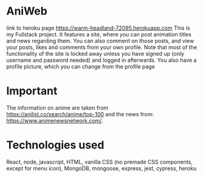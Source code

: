 # AniWeb
link to heroku page
https://warm-headland-72095.herokuapp.com This is my Fullstack project. It features 
a site, where you can post animation titles and news regarding them. You can also comment on 
those posts, and view your posts, likes and comments from your own profile. Note that most of the 
functionality of the site is locked away unless you have signed up (only username and password 
needed) and logged in afterwards. You also have a profile picture, which you can change from the 
profile page

# Important
The information on anime are taken from https://anilist.co/search/anime/top-100 and the news from: https://www.animenewsnetwork.com/.

# Technologies used
React, node, javascript, HTML, vanilla CSS (no premade CSS components, except for menu icon), 
MongoDB, mongoose, express, jest, cypress, heroku
